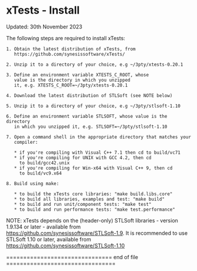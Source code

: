 xTests - Install
================

Updated:    30th November 2023


The following steps are required to install xTests:

    1. Obtain the latest distribution of xTests, from
       https://github.com/synesissoftware/xTests/

    2. Unzip it to a directory of your choice, e.g ~/3pty/xtests-0.20.1

    3. Define an environment variable XTESTS_C_ROOT, whose
       value is the directory in which you unzipped
       it, e.g. XTESTS_C_ROOT=~/3pty/xtests-0.20.1

    4. Download the latest distribution of STLSoft (see NOTE below)

    5. Unzip it to a directory of your choice, e.g ~/3pty/stlsoft-1.10

    6. Define an environment variable STLSOFT, whose value is the directory
       in which you unzipped it, e.g. STLSOFT=~/3pty/stlsoft-1.10

    7. Open a command shell in the appropriate directory that matches your
       compiler:

       * if you're compiling with Visual C++ 7.1 then cd to build/vc71
       * if you're compiling for UNIX with GCC 4.2, then cd
         to build/gcc42.unix
       * if you're compiling for Win-x64 with Visual C++ 9, then cd
         to build/vc9.x64

    8. Build using make:

       * to build the xTests core libraries: "make build.libs.core"
       * to build all libraries, examples and test: "make build"
       * to build and run unit/component tests: "make test"
       * to build and run performance tests: "make test.performance"

NOTE: xTests depends on the (header-only) STLSoft libraries - version
  1.9.134 or later - available from
  https://github.com/synesissoftware/STLSoft-1.9. It is recommended to use
  STLSoft 1.10 or later, available from
  https://github.com/synesissoftware/STLSoft-1.10

=============================== end of file ================================

